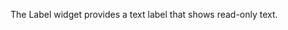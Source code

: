 The Label widget provides a text label that shows read-only text.
<snippet id='require-label'/>
<snippet id='require-label-ts'/>